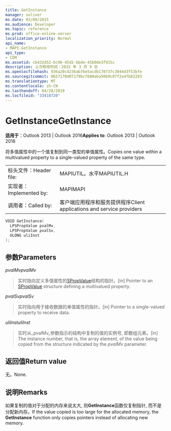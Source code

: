 ```yaml
---
title: GetInstance
manager: soliver
ms.date: 03/09/2015
ms.audience: Developer
ms.topic: reference
ms.prod: office-online-server
localization_priority: Normal
api_name:
- MAPI.GetInstance
api_type:
- COM
ms.assetid: cb432d52-6c96-45d2-bbde-45b0de3f915c
description: 上次修改时间：2015 年 3 月 9 日
ms.openlocfilehash: 936a20c4236ab76e5acdb178737c3044d3f53bfe
ms.sourcegitcommit: 8657170d071f9bcf680aba50b9c07f2a4fb82283
ms.translationtype: MT
ms.contentlocale: zh-CN
ms.lasthandoff: 04/28/2019
ms.locfileid: "33418720"
---
```

# <a name="getinstance"></a><span data-ttu-id="49623-103">GetInstance</span><span class="sxs-lookup"><span data-stu-id="49623-103">GetInstance</span></span>

  
  
<span data-ttu-id="49623-104">**适用于**：Outlook 2013 | Outlook 2016</span><span class="sxs-lookup"><span data-stu-id="49623-104">**Applies to**: Outlook 2013 | Outlook 2016</span></span> 
  
<span data-ttu-id="49623-105">将多值属性中的一个值复制到同一类型的单值属性。</span><span class="sxs-lookup"><span data-stu-id="49623-105">Copies one value within a multivalued property to a single-valued property of the same type.</span></span> 
  
|||
|:-----|:-----|
|<span data-ttu-id="49623-106">标头文件：</span><span class="sxs-lookup"><span data-stu-id="49623-106">Header file:</span></span>  <br/> |<span data-ttu-id="49623-107">MAPIUTIL。水平</span><span class="sxs-lookup"><span data-stu-id="49623-107">MAPIUTIL.H</span></span>  <br/> |
|<span data-ttu-id="49623-108">实现者：</span><span class="sxs-lookup"><span data-stu-id="49623-108">Implemented by:</span></span>  <br/> |<span data-ttu-id="49623-109">MAPI</span><span class="sxs-lookup"><span data-stu-id="49623-109">MAPI</span></span>  <br/> |
|<span data-ttu-id="49623-110">调用者：</span><span class="sxs-lookup"><span data-stu-id="49623-110">Called by:</span></span>  <br/> |<span data-ttu-id="49623-111">客户端应用程序和服务提供程序</span><span class="sxs-lookup"><span data-stu-id="49623-111">Client applications and service providers</span></span>  <br/> |
   
```cpp
VOID GetInstance(
  LPSPropValue pvalMv,
  LPSPropValue pvalSv,
  ULONG uliInst
);
```

## <a name="parameters"></a><span data-ttu-id="49623-112">参数</span><span class="sxs-lookup"><span data-stu-id="49623-112">Parameters</span></span>

 <span data-ttu-id="49623-113">_pvalMv_</span><span class="sxs-lookup"><span data-stu-id="49623-113">_pvalMv_</span></span>
  
> <span data-ttu-id="49623-114">实时指向定义多值属性的[SPropValue](spropvalue.md)结构的指针。</span><span class="sxs-lookup"><span data-stu-id="49623-114">[in] Pointer to an [SPropValue](spropvalue.md) structure defining a multivalued property.</span></span> 
    
 <span data-ttu-id="49623-115">_pvalSv_</span><span class="sxs-lookup"><span data-stu-id="49623-115">_pvalSv_</span></span>
  
> <span data-ttu-id="49623-116">实时指向用于接收数据的单值属性的指针。</span><span class="sxs-lookup"><span data-stu-id="49623-116">[in] Pointer to a single-valued property to receive data.</span></span> 
    
 <span data-ttu-id="49623-117">_uliInst_</span><span class="sxs-lookup"><span data-stu-id="49623-117">_uliInst_</span></span>
  
> <span data-ttu-id="49623-118">实时从_pvalMv_参数指示的结构中复制的值的实例号, 即数组元素。</span><span class="sxs-lookup"><span data-stu-id="49623-118">[in] The instance number, that is, the array element, of the value being copied from the structure indicated by the  _pvalMv_ parameter.</span></span> 
    
## <a name="return-value"></a><span data-ttu-id="49623-119">返回值</span><span class="sxs-lookup"><span data-stu-id="49623-119">Return value</span></span>

<span data-ttu-id="49623-120">无。</span><span class="sxs-lookup"><span data-stu-id="49623-120">None.</span></span>
  
## <a name="remarks"></a><span data-ttu-id="49623-121">说明</span><span class="sxs-lookup"><span data-stu-id="49623-121">Remarks</span></span>

<span data-ttu-id="49623-122">如果复制的值对于分配的内存来说太大, 则**GetInstance**函数仅复制指针, 而不是分配新内存。</span><span class="sxs-lookup"><span data-stu-id="49623-122">If the value copied is too large for the allocated memory, the **GetInstance** function only copies pointers instead of allocating new memory.</span></span> 
  

